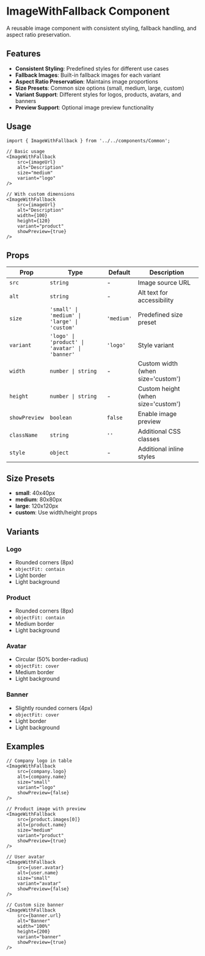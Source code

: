 # ImageWithFallback Component

A reusable image component with consistent styling, fallback handling, and aspect ratio preservation.

## Features

- **Consistent Styling**: Predefined styles for different use cases
- **Fallback Images**: Built-in fallback images for each variant
- **Aspect Ratio Preservation**: Maintains image proportions
- **Size Presets**: Common size options (small, medium, large, custom)
- **Variant Support**: Different styles for logos, products, avatars, and banners
- **Preview Support**: Optional image preview functionality

## Usage

```tsx
import { ImageWithFallback } from '../../components/Common';

// Basic usage
<ImageWithFallback
    src={imageUrl}
    alt="Description"
    size="medium"
    variant="logo"
/>

// With custom dimensions
<ImageWithFallback
    src={imageUrl}
    alt="Description"
    width={100}
    height={120}
    variant="product"
    showPreview={true}
/>
```

## Props

| Prop | Type | Default | Description |
|------|------|---------|-------------|
| `src` | `string` | - | Image source URL |
| `alt` | `string` | - | Alt text for accessibility |
| `size` | `'small' \| 'medium' \| 'large' \| 'custom'` | `'medium'` | Predefined size preset |
| `variant` | `'logo' \| 'product' \| 'avatar' \| 'banner'` | `'logo'` | Style variant |
| `width` | `number \| string` | - | Custom width (when size='custom') |
| `height` | `number \| string` | - | Custom height (when size='custom') |
| `showPreview` | `boolean` | `false` | Enable image preview |
| `className` | `string` | `''` | Additional CSS classes |
| `style` | `object` | - | Additional inline styles |

## Size Presets

- **small**: 40x40px
- **medium**: 80x80px  
- **large**: 120x120px
- **custom**: Use width/height props

## Variants

### Logo
- Rounded corners (8px)
- `objectFit: contain`
- Light border
- Light background

### Product
- Rounded corners (8px)
- `objectFit: contain`
- Medium border
- Light background

### Avatar
- Circular (50% border-radius)
- `objectFit: cover`
- Medium border
- Light background

### Banner
- Slightly rounded corners (4px)
- `objectFit: cover`
- Light border
- Light background

## Examples

```tsx
// Company logo in table
<ImageWithFallback
    src={company.logo}
    alt={company.name}
    size="small"
    variant="logo"
    showPreview={false}
/>

// Product image with preview
<ImageWithFallback
    src={product.images[0]}
    alt={product.name}
    size="medium"
    variant="product"
    showPreview={true}
/>

// User avatar
<ImageWithFallback
    src={user.avatar}
    alt={user.name}
    size="small"
    variant="avatar"
    showPreview={false}
/>

// Custom size banner
<ImageWithFallback
    src={banner.url}
    alt="Banner"
    width="100%"
    height={200}
    variant="banner"
    showPreview={true}
/>
``` 